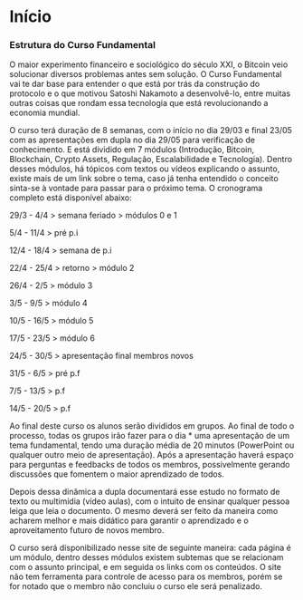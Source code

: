 # Início

### Estrutura do Curso Fundamental

O maior experimento financeiro e sociológico do século XXI, o Bitcoin veio solucionar diversos problemas antes sem solução. O Curso Fundamental vai te dar base para entender o que está por trás da construção do protocolo e o que motivou Satoshi Nakamoto a desenvolvê-lo, entre muitas outras coisas que rondam essa tecnologia que está revolucionando a economia mundial.

O curso terá duração de 8 semanas, com o início no dia 29/03 e final 23/05 com as apresentações em dupla no dia 29/05 para verificação de conhecimento. E está dividido em 7 módulos (Introdução, Bitcoin, Blockchain, Crypto Assets, Regulação, Escalabilidade e Tecnologia). Dentro desses módulos, há tópicos com textos ou vídeos explicando o assunto, existe mais de um link sobre o tema, caso já tenha entendido o conceito sinta-se à vontade para passar para o próximo tema. O cronograma completo está disponível abaixo:

29/3 - 4/4 > semana feriado > módulos 0 e 1

5/4 - 11/4 > pré p.i 

12/4 - 18/4 > semana de p.i

22/4 - 25/4 > retorno > módulo 2

26/4 - 2/5 > módulo 3

3/5 - 9/5 > módulo 4

10/5 - 16/5 > módulo 5

17/5 - 23/5 > módulo 6

24/5 - 30/5 > apresentação final membros novos

31/5 - 6/5 > pré p.f

7/5 - 13/5 > p.f

14/5 - 20/5 > p.f



Ao final deste curso os alunos serão divididos em grupos. Ao final de todo o processo, todas os grupos irão fazer para o dia * uma apresentação de um tema fundamental, tendo uma duração média de 20 minutos (PowerPoint ou qualquer outro meio de apresentação). Após a apresentação haverá espaço para perguntas e feedbacks de todos os membros, possivelmente gerando discussões que fomentem o maior aprendizado de todos.

Depois dessa dinâmica a dupla documentará esse estudo no formato de texto ou multimídia (vídeo aulas), com o intuito de ensinar qualquer pessoa leiga que leia o documento. O mesmo deverá ser feito da maneira como acharem melhor e mais didático para garantir o aprendizado e o aproveitamento futuro de novos membro.

O curso será disponibilizado nesse site de seguinte maneira: cada página é um módulo, dentro desses módulos existem subtemas que se relacionam com o assunto principal, e em seguida os links com os conteúdos. O site não tem ferramenta para controle de acesso para os membros, porém se for notado que o membro não concluiu o curso ele será penalizado.
